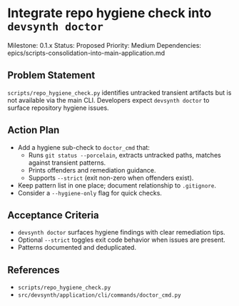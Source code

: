 # Integrate repo hygiene check into `devsynth doctor`
Milestone: 0.1.x
Status: Proposed
Priority: Medium
Dependencies: epics/scripts-consolidation-into-main-application.md

## Problem Statement
`scripts/repo_hygiene_check.py` identifies untracked transient artifacts but is not available via the main CLI. Developers expect `devsynth doctor` to surface repository hygiene issues.

## Action Plan
- Add a hygiene sub-check to `doctor_cmd` that:
  - Runs `git status --porcelain`, extracts untracked paths, matches against transient patterns.
  - Prints offenders and remediation guidance.
  - Supports `--strict` (exit non-zero when offenders exist).
- Keep pattern list in one place; document relationship to `.gitignore`.
- Consider a `--hygiene-only` flag for quick checks.

## Acceptance Criteria
- `devsynth doctor` surfaces hygiene findings with clear remediation tips.
- Optional `--strict` toggles exit code behavior when issues are present.
- Patterns documented and deduplicated.

## References
- `scripts/repo_hygiene_check.py`
- `src/devsynth/application/cli/commands/doctor_cmd.py`

